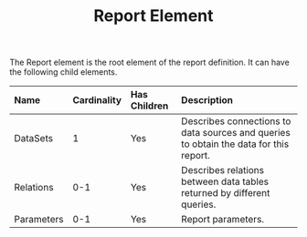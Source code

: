 ﻿---
title: Report Element
description: "This page describes Report element meaning and structure."
type: docs
weight: 20
url: /sharepoint/report-element/
---

The Report element is the root element of the report definition. It can have the following child elements.

|Name|Cardinality|Has Children|Description|
| :- | :- | :- | :- |
|DataSets|1|Yes|Describes connections to data sources and queries to obtain the data for this report.|
|Relations|0-1|Yes|Describes relations between data tables returned by different queries.|
|Parameters|0-1|Yes|Report parameters.|

